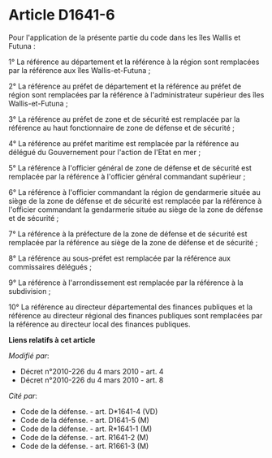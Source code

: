 # Article D1641-6

Pour l'application de la présente partie du code dans les îles Wallis et Futuna : 

1° La référence au département et la référence à la région sont remplacées par la référence aux îles Wallis-et-Futuna ; 

2°       La référence au préfet de département et la référence au préfet de région sont remplacées par la référence à
l'administrateur supérieur des îles Wallis-et-Futuna ; 

3° La référence au préfet de zone et de sécurité est remplacée par la référence au haut fonctionnaire de zone de défense et
de sécurité ; 

4° La référence au préfet maritime est remplacée par la référence au délégué du Gouvernement pour l'action de l'Etat en
mer ; 

5° La référence à l'officier général de zone de défense et de sécurité est remplacée par la référence à l'officier général
commandant supérieur ; 

6° La référence à l'officier commandant la région de gendarmerie située au siège de la zone de défense et de sécurité est
remplacée par la référence à l'officier commandant la gendarmerie située au siège de la zone de défense et de sécurité ; 

7° La référence à la préfecture de la zone de défense et de sécurité est remplacée par la référence au siège de la zone de
défense et de sécurité ; 

8° La référence au sous-préfet est remplacée par la référence aux commissaires délégués ;

9° La référence à l'arrondissement est remplacée par la référence à la subdivision ;

10° La référence au directeur départemental des finances publiques et la référence au directeur régional des finances
publiques sont remplacées par la référence au directeur local des finances publiques.

**Liens relatifs à cet article**

_Modifié par_:

  - Décret n°2010-226 du 4 mars 2010 - art. 4
  - Décret n°2010-226 du 4 mars 2010 - art. 8

_Cité par_:

  - Code de la défense. - art. D*1641-4 (VD)
  - Code de la défense. - art. D1641-5 (M)
  - Code de la défense. - art. R*1641-1 (M)
  - Code de la défense. - art. R1641-2 (M)
  - Code de la défense. - art. R1661-3 (M)
